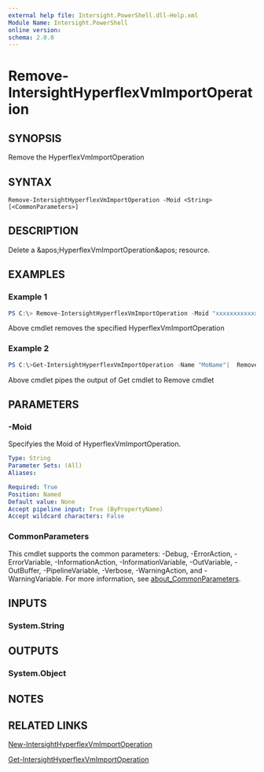 ```yaml
---
external help file: Intersight.PowerShell.dll-Help.xml
Module Name: Intersight.PowerShell
online version:
schema: 2.0.0
---
```


# Remove-IntersightHyperflexVmImportOperation

## SYNOPSIS
Remove the HyperflexVmImportOperation

## SYNTAX

```
Remove-IntersightHyperflexVmImportOperation -Moid <String> [<CommonParameters>]
```

## DESCRIPTION
Delete a &amp;apos;HyperflexVmImportOperation&amp;apos; resource.

## EXAMPLES

### Example 1
```powershell
PS C:\> Remove-IntersightHyperflexVmImportOperation -Moid "xxxxxxxxxxxxxxxxxxxxxxxxxxx"
```
Above cmdlet removes the specified HyperflexVmImportOperation 

### Example 2
```powershell
PS C:\>Get-IntersightHyperflexVmImportOperation -Name "MoName"|  Remove-IntersightHyperflexVmImportOperation
```
Above cmdlet pipes the output of Get cmdlet to Remove cmdlet

## PARAMETERS

### -Moid
Specifyies the Moid of HyperflexVmImportOperation.

```yaml
Type: String
Parameter Sets: (All)
Aliases:

Required: True
Position: Named
Default value: None
Accept pipeline input: True (ByPropertyName)
Accept wildcard characters: False
```

### CommonParameters
This cmdlet supports the common parameters: -Debug, -ErrorAction, -ErrorVariable, -InformationAction, -InformationVariable, -OutVariable, -OutBuffer, -PipelineVariable, -Verbose, -WarningAction, and -WarningVariable. For more information, see [about_CommonParameters](http://go.microsoft.com/fwlink/?LinkID=113216).

## INPUTS

### System.String

## OUTPUTS

### System.Object
## NOTES

## RELATED LINKS

[New-IntersightHyperflexVmImportOperation](./New-IntersightHyperflexVmImportOperation.md)

[Get-IntersightHyperflexVmImportOperation](./Get-IntersightHyperflexVmImportOperation.md)

